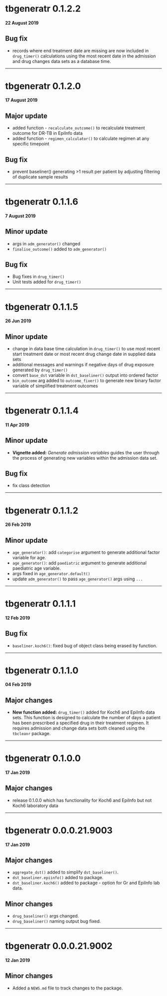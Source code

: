 # tbgeneratr 0.1.2.2
#### 22 August 2019

## Bug fix
* records where end treatment date are missing are now included in `drug_timer()` calculations using the most recent date in the admission and drug changes data sets as a database time.

---

# tbgeneratr 0.1.2.0
#### 17 August 2019
## Major update
* added function - `recalculate_outcome()` to recalculate treatment outcome for DR-TB in EpiInfo data
* added function - `regimen_calculator()` to calculate regimen at any specific timepoint

## Bug fix
* prevent baseliner() generating >1 result per patient by adjusting filtering of duplicate sample results

---

# tbgeneratr 0.1.1.6
#### 7 August 2019
## Minor update
* args in `adm_generator()` changed
* `finalise_outcome()` added to `adm_generator()`

## Bug fix
* Bug fixes in `drug_timer()`
* Unit tests added for `drug_timer()`

---

# tbgeneratr 0.1.1.5
#### 26 Jun 2019
## Minor update
* change in data base time calculation in `drug_timer()` to use most recent start treatment date or most recent drug change date in supplied data sets
* additional messages and warnings if negative days of drug exposure generated by `drug_timer()`
* convert `base_dst` variable in `dst_baseliner()` output into ordered factor
* `bin_outcome` arg added to `outcome_fixer()` to generate new binary factor variable of
simplified treatment outcomes

---

# tbgeneratr 0.1.1.4
#### 11 Apr 2019
## Minor update
* **Vignette added:** *Generate admission variables* guides the user through the process of generating
new variables within the admission data set.  

## Bug fix
* fix class detection

---

# tbgeneratr 0.1.1.2
#### 26 Feb 2019
## Minor update
* `age_generator()`: add `categorise` argument to generate additional factor variable for age.
* `age_generator()`: add `paediatric` argument to generate additional paediatric age variable.
* args fixed in `age_generator.default()`
* update `adm_generator()` to pass `age_generator()` args using `...`

---

# tbgeneratr 0.1.1.1
#### 12 Feb 2019
## Bug fix
* `baseliner.koch6()`: fixed bug of object class being erased by function.

---

# tbgeneratr 0.1.1.0
#### 04 Feb 2019
## Major changes
* **New function added:** `drug_timer()` added for Koch6 and EpiInfo data sets. This function is designed to calculate
the number of days a patient has been prescribed a specified drug in their treatment regimen. It
 requires admission and change data sets both cleaned using the `tbcleanr` package.

---

# tbgeneratr 0.1.0.0
#### 17 Jan 2019
## Major changes
* release 0.1.0.0 which has functionality for Koch6 and EpiInfo but not Koch6 laboratory data

---

# tbgeneratr 0.0.0.21.9003
#### 17 Jan 2019
## Major changes
* `aggregate_dst()` added to simplify `dst_baseliner()`.
* `dst_baseliner.epiinfo()` added to package.
* `dst_baseliner.koch6()` added to package - option for Gr and EpiInfo lab data.

## Minor changes
* `drug_baseliner()` args changed.
* `drug_baseliner()` naming output bug fixed.

---

# tbgeneratr 0.0.0.21.9002
#### 12 Jan 2019
## Minor changes
* Added a `NEWS.md` file to track changes to the package.
